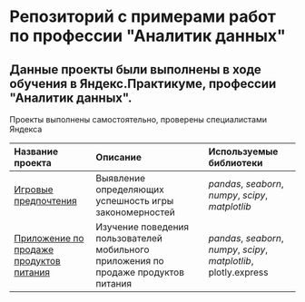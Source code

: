 # Репозиторий с примерами работ по профессии "Аналитик данных"

## Данные проекты были выполнены в ходе обучения в Яндекс.Практикуме, профессии "Аналитик данных".

Проекты выполнены самостоятельно, проверены специалистами Яндекса

| Название проекта | Описание | Используемые библиотеки | 
| :---------------------- | :---------------------- | :---------------------- |
| [Игровые предпочтения](1_project_games/1_project_games.ipynb) | Выявление определяющих успешность игры закономерностей| *pandas*, *seaborn*, *numpy*, *scipy*, *matplotlib* |
| [Приложение по продаже продуктов питания](2_food_market.ipynb) |  Изучение поведения пользователей мобильного приложения по продаже продуктов питания| *pandas*, *seaborn*, *numpy*, *scipy*, *matplotlib*, plotly.express |
